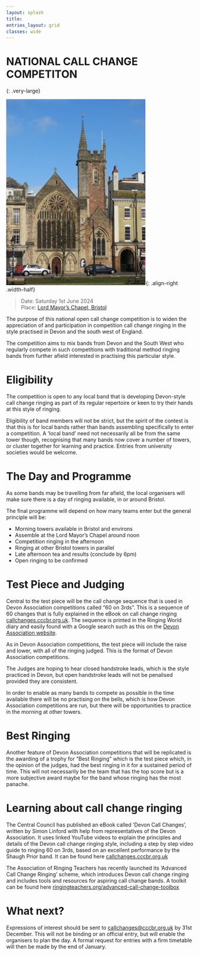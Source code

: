 ```yaml
---
layout: splash
title:
entries_layout: grid
classes: wide
---
```


# NATIONAL CALL CHANGE COMPETITON
{: .very-large}

![](/media/lord-mayor-chapel-bristol.jpg){: .align-right .width-half}

> Date:	Saturday 1st June 2024    
> Place:	[Lord Mayor’s Chapel, Bristol](https://dove.cccbr.org.uk/tower/14422)    

The purpose of this national open call change competition is to widen the appreciation of and participation in competition call change ringing in the style practised in Devon and the south west of England.

The competition aims to mix bands from Devon and the South West who regularly compete in such competitions with traditional method ringing bands from further afield interested in practising this particular style.

# Eligibility

The competition is open to any local band that is developing Devon-style call change ringing as part of its regular repertoire or keen to try their hands at this style of ringing.

Eligibility of band members will not be strict, but the spirit of the contest is that this is for local bands rather than bands assembling specifically to enter a competition. A ‘local band’ need not necessarily all be from the same tower though, recognising that many bands now cover a number of towers, or cluster together for learning and practice. Entries from university societies would be welcome.

# The Day and Programme

As some bands may be travelling from far afield, the local organisers will make sure there is a day of ringing available, in or around Bristol.

The final programme will depend on how many teams enter but the general principle will be:

* Morning towers available in Bristol and environs
* Assemble at the Lord Mayor’s Chapel around noon
* Competition ringing in the afternoon
* Ringing at other Bristol towers in parallel
* Late afternoon tea and results (conclude by 6pm)
* Open ringing to be confirmed

# Test Piece and Judging

Central to the test piece will be the call change sequence that is used in Devon Association competitions called “60 on 3rds”. This is a sequence of 60 changes that is fully explained in the eBook on call change ringing [callchanges.cccbr.org.uk](https://callchanges.cccbr.org.uk). The sequence is printed in the Ringing World diary and easily found with a Google search such as this on the [Devon Association website](https://www.devonbells.co.uk/wp-content/uploads/2020/03/sixties_on_thirds.pdf).

As in Devon Association competitions, the test piece will include the raise and lower, with all of the ringing judged. This is the format of Devon Association competitions.

The Judges are hoping to hear closed handstroke leads, which is the style practiced in Devon, but open handstroke leads will not be penalised provided they are consistent.

In order to enable as many bands to compete as possible in the time available there will be no practising on the bells, which is how Devon Association competitions are run, but there will be opportunities to practice in the morning at other towers.

# Best Ringing

Another feature of Devon Association competitions that will be replicated is the awarding of a trophy for “Best Ringing” which is the test piece which, in the opinion of the judges, had the best ringing in it for a sustained period of time. This will not necessarily be the team that has the top score but is a more subjective award maybe for the band whose ringing has the most panache.

# Learning about call change ringing

The Central Council has published an eBook called ‘Devon Call Changes’, written by Simon Linford with help from representatives of the Devon Association. It uses linked YouTube videos to explain the principles and details of the Devon call change ringing style, including a step by step video guide to ringing 60 on 3rds, based on an excellent performance by the Shaugh Prior band. It can be found here [callchanges.cccbr.org.uk](https://callchanges.cccbr.org.uk)

The Association of Ringing Teachers has recently launched its ‘Advanced Call Change Ringing’ scheme, which introduces Devon call change ringing and includes tools and resources for aspiring call change bands. A toolkit can be found here [ringingteachers.org/advanced-call-change-toolbox](https://ringingteachers.org/advanced-call-change-toolbox)

# What next?

Expressions of interest should be sent to callchanges@cccbr.org.uk by 31st December. This will not be binding or an official entry, but will enable the organisers to plan the day. A formal request for entries with a firm timetable will then be made by the end of January.

